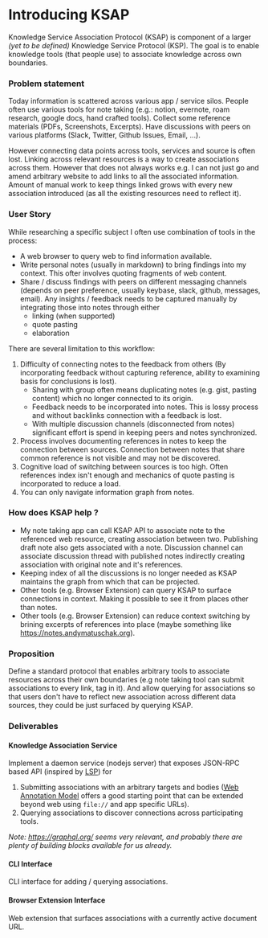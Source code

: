 # Introducing KSAP

Knowledge Service Association Protocol (KSAP) is component of a larger _(yet to be defined)_ Knowledge Service Protocol (KSP). The goal is to enable knowledge tools (that people use) to associate knowledge across own boundaries.

### Problem statement

Today information is scattered across various app / service silos. People often use various tools for note taking (e.g.: notion, evernote, roam research, google docs, hand crafted tools). Collect some reference materials (PDFs, Screenshots, Excerpts). Have discussions with peers on various platforms (Slack, Twitter, Github Issues, Email, …).

However connecting data points across tools, services and source is often lost. Linking across relevant resources is a way to create associations across them. However that does not always works e.g. I can not just go and amend arbitrary website to add links to all the associated information. Amount of manual work to keep things linked grows with every new association introduced (as all the existing resources need to reflect it).

### User Story

While researching a specific subject I often use combination of tools in the process:

- A web browser to query web to find information available.
- Write personal notes (usually in markdown) to bring findings into my context. This ofter involves quoting fragments of web content.
- Share / discuss findings with peers on different messaging channels (depends on peer preference, usually keybase, slack, github, messages, email). Any insights / feedback needs to be captured manually by integrating those into notes through either
  -  linking (when supported)
  - quote pasting
  - elaboration

There are several limitation to this workflow:

1. Difficulty of connecting notes to the feedback from others (By incorporating feedback without capturing reference, ability to examining basis for conclusions is lost).
   - Sharing with group often means duplicating notes (e.g. gist, pasting content) which no longer connected to its origin.
   - Feedback needs to be incorporated into notes. This is lossy process and without backlinks connection with a feedback is lost.
   - With multiple discussion channels (disconnected from notes) significant effort is spend in keeping peers and notes synchronized.
2. Process involves documenting references in notes to keep the connection between sources. Connection between notes that share common reference is not visible and may not be discovered.
3. Cognitive load of switching between sources is too high. Often references index isn't enough and mechanics of quote pasting is incorporated to reduce a load.
4. You can only navigate information graph from notes.

### How does KSAP help ?

- My note taking app can call KSAP API  to associate note to the referenced web resource, creating association between two. Publishing draft note also gets associated with a note. Discussion channel can associate discussion thread with published notes indirectly creating association with original note and it's references.
- Keeping index of all the discussions is no longer needed as KSAP maintains the graph from which that can be projected.
- Other tools (e.g. Browser Extension) can query KSAP to surface connections in context. Making it possible to see it from places other than notes.
- Other tools (e.g. Browser Extension) can reduce context switching by brining excerpts of references into place (maybe something like https://notes.andymatuschak.org).

### Proposition

Define a standard protocol that enables arbitrary tools to associate resources across their own boundaries (e.g note taking tool can submit associations to every link, tag in it). And allow querying for associations so that users don't have to reflect new association across different data sources, they could be just surfaced by querying KSAP.

### Deliverables

#### Knowledge Association Service

Implement a daemon service (nodejs server) that exposes JSON-RPC based API (inspired by [LSP][]) for

1.  Submitting associations with an arbitrary targets and bodies ([Web Annotation Model][] offers a good starting point that can be extended beyond web using `file://` and app specific URLs).
2. Querying associations to discover connections across participating tools.

_Note: https://graphql.org/ seems very relevant, and probably there are plenty of building blocks available for us already._

#### CLI Interface

CLI interface for adding / querying associations.

#### Browser Extension Interface

Web extension that surfaces associations with a currently active document URL.





[LSP]:https://microsoft.github.io/language-server-protocol/
[Web Annotation Model]:https://www.w3.org/TR/annotation-model/